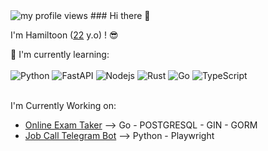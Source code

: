<img src="https://komarev.com/ghpvc/?username=hamidehalaee&style=for-the-badge&color=blueviolet" alt="my profile views"/>
### Hi there 👋

I'm Hamiltoon ([22](https://github.com/moepoi/moepoi/commit/c15e0dc41a58149d47f7813f145259151a2a73c7) y.o) ! :sunglasses:

:page_with_curl: I'm currently learning:
<br><br>
![Python](https://img.shields.io/badge/python-%230175C2.svg?style=for-the-badge&logo=python&logoColor=yellow&color=white)
![FastAPI](https://img.shields.io/badge/fastapi-%230175C2.svg?style=for-the-badge&logo=fastapi&logoColor=green&color=white)
![Nodejs](https://img.shields.io/badge/Nodejs-%230175C2.svg?style=for-the-badge&logo=Nodejs&logoColor=green&color=white)
![Rust](https://img.shields.io/badge/rust-%23000000.svg?style=for-the-badge&logo=rust&logoColor=white)
![Go](https://img.shields.io/badge/go-%2300ADD8.svg?style=for-the-badge&logo=go&logoColor=white)
![TypeScript](https://img.shields.io/badge/typescript-%230175C2.svg?style=for-the-badge&logo=typescript&logoColor=white&color=blue)
<br><br>

<!-- :star: Here are some projects that I'm working on:
- [Online Exam Taker](https://github.com/online_exam_taker)
- [GitHub Pull Requests and Issues Searcher Telegram Bot](https://github.com/git_telegram_bot)
- [Linked In Job Searcher BOT](https://github.com/linkedin_job_searcher)
- [Code In Mobile](https://github.com/code_in_mobile)
 -->
I'm Currently Working on:  
  - [Online Exam Taker](https://github.com/online-exam-tacker/exam_taker) --> Go - POSTGRESQL - GIN - GORM
  - [Job Call Telegram Bot](https://github.com/teleLinked/job_call) --> Python - Playwright 

<!-- Feel free to contact me :yum:
<br><br>
<a href="https://t.me/m" target="_blank"><img src="https://img.shields.io/badge/Telegram-%40moepoi-28a8ea"></a>
<a rel="me" href="https://moe.onl/@moepoi" target="_blank"><img src="https://img.shields.io/badge/Mastodon-%40moepoi-blueviolet"></a>
<a href="https://linkedin.com/in/" target="_blank"><img src="https://img.shields.io/badge/LinkedIn-moepoi-informational"></a> -->


